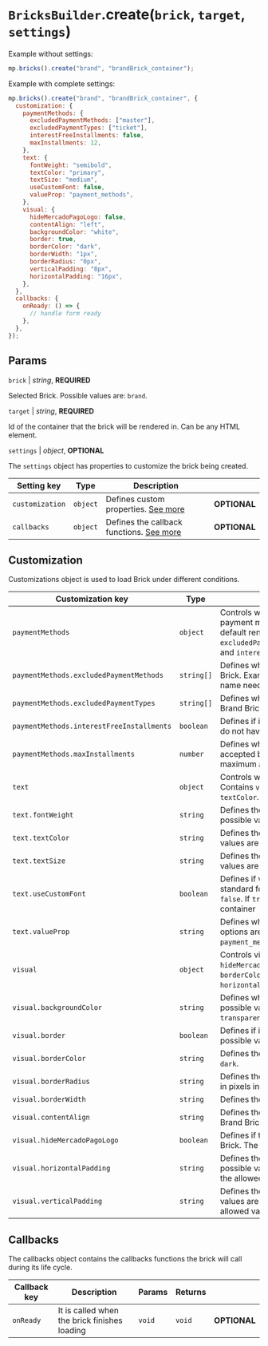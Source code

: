 # `BricksBuilder`.create(`brick`, `target`, `settings`)

Example without settings:

```js
mp.bricks().create("brand", "brandBrick_container");
```

Example with complete settings:

```js
mp.bricks().create("brand", "brandBrick_container", {
  customization: {
    paymentMethods: {
      excludedPaymentMethods: ["master"],
      excludedPaymentTypes: ["ticket"],
      interestFreeInstallments: false,
      maxInstallments: 12,
    },
    text: {
      fontWeight: "semibold",
      textColor: "primary",
      textSize: "medium",
      useCustomFont: false,
      valueProp: "payment_methods",
    },
    visual: {
      hideMercadoPagoLogo: false,
      contentAlign: "left",
      backgroundColor: "white",
      border: true,
      borderColor: "dark",
      borderWidth: "1px",
      borderRadius: "0px",
      verticalPadding: "8px",
      horizontalPadding: "16px",
    },
  },
  callbacks: {
    onReady: () => {
      // handle form ready
    },
  },
});
```

## Params

`brick` | _string_, **REQUIRED**

Selected Brick. Possible values are: `brand`.

`target` | _string_, **REQUIRED**

Id of the container that the brick will be rendered in. Can be any HTML element.

`settings` | _object_, **OPTIONAL**

The `settings` object has properties to customize the brick being created.

| Setting key     | Type     | Description                                            |              |
| --------------- | -------- | ------------------------------------------------------ | ------------ |
| `customization` | `object` | Defines custom properties. [See more](#customization)  | **OPTIONAL** |
| `callbacks`     | `object` | Defines the callback functions. [See more](#callbacks) | **OPTIONAL** |

## Customization

Customizations object is used to load Brick under different conditions.

| Customization key                         | Type       | Description                                                                                                                                                                                                                                            |              |
| ----------------------------------------- | ---------- | ------------------------------------------------------------------------------------------------------------------------------------------------------------------------------------------------------------------------------------------------------ | ------------ |
| `paymentMethods`                          | `object`   | Controls which information about payment methods and payment method types will appear on the Brand Brick - at the default render and modal. Contains `excludedPaymentMethods`,`excludedPaymentTypes`,`maxInstallments` and `interestFreeInstallments`. | **OPTIONAL** |
| `paymentMethods.excludedPaymentMethods`   | `string[]` | Defines which Payment Method will not be shown at Brand Brick. Example: card issuer, as `visa`. The payment method name needs to be lower case.                                                                                                        | **OPTIONAL** |
| `paymentMethods.excludedPaymentTypes`     | `string[]` | Defines which Payment Method Type will not be shown at Brand Brick. The default value is `empty`. Example: `debit_card`.                                                                                                                               | **OPTIONAL** |
| `paymentMethods.interestFreeInstallments` | `boolean`  | Defines if it will be shown that the installments have interest or do not have interest. The possible values are `true` or `false`.                                                                                                                    | **OPTIONAL** |
| `paymentMethods.maxInstallments`          | `number`   | Defines which value will be shown as maximum installments accepted by the seller. If filled, the value starts at `2` and the maximum allowed to show is `12`.                                                                                          | **OPTIONAL** |
| `text`                                    | `object`   | Controls which message will appear on the Brand Brick. Contains `valueProp`, `useCustomFont`, `textSize`, `fontWeight` and `textColor`.                                                                                                                | **OPTIONAL** |
| `text.fontWeight`                         | `string`   | Defines the font weight to the texts at Brand Brick. The possible values are `semi-bold` or `regular`.                                                                                                                                                 | **OPTIONAL** |
| `text.textColor`                          | `string`   | Defines the font color to the texts at Brand Brick. The possible values are `primary`, `secondary` or `inverted`.                                                                                                                                      | **OPTIONAL** |
| `text.textSize`                           | `string`   | Defines the font size to the texts at Brand Brick. The possible values are `extra-small`, `small`, `medium` or `large`.                                                                                                                                | **OPTIONAL** |
| `text.useCustomFont`                      | `boolean`  | Defines if will be used a custom font or if it will adopt the standard font to Brand Brick. The possible values are `true` or `false`. If `true`, brand brick will inherit the font-family from the container                                          | **OPTIONAL** |
| `text.valueProp`                          | `string`   | Defines which message will appear on the Brand Brick. The options are `payment_methods` (which is the default value), `payment_methods_logos`, `installments`,`security` and `credits`.                                                                | **OPTIONAL** |
| `visual`                                  | `object`   | Controls visual aspects for the Brand Brick. Contains `hideMercadoPagoLogo`, `contentAlign`, `backgroundColor`, `border`, `borderColor`, `borderWidth`, `borderRadius`, `verticalPadding` and `horizontalPadding`.                                     | **OPTIONAL** |
| `visual.backgroundColor`                  | `string`   | Defines which will be the background color at Brand Brick. The possible values are `white`, `MPPrimary`, `MPSecondary`, `black` or `transparent`.                                                                                                      | **OPTIONAL** |
| `visual.border`                           | `boolean`  | Defines if it will be shown a border around the banner. The possible values are `true` or `false`.                                                                                                                                                     | **OPTIONAL** |
| `visual.borderColor`                      | `string`   | Defines the border color. The possible values are `light` or `dark`.                                                                                                                                                                                   | **OPTIONAL** |
| `visual.borderRadius`                     | `string`   | Defines the border radius. The possible values are expressed in pixels in the format `Npx`                                                                                                                                         | **OPTIONAL** |
| `visual.borderWidth`                      | `string`   | Defines the border color. The possible values are `1px` or `2px`.                                                                                                                                                                  | **OPTIONAL** |
| `visual.contentAlign`                     | `string`   | Defines the content alignment - text and images - inside de Brand Brick. The possible values are `left`, `center` or `right`.                                                                                                                          | **OPTIONAL** |
| `visual.hideMercadoPagoLogo`              | `boolean`  | Defines if the MercadoPago logos will be shown at Brand Brick. The possible values are `true` or `false`.                                                                                                                                              | **OPTIONAL** |
| `visual.horizontalPadding`                | `string`   | Defines the horizontal padding for the Brand Brick. The possible values are expressed in pixels in the format `Npx` and the allowed values are between `0px` and `40px`.                                                                               | **OPTIONAL** |
| `visual.verticalPadding`                  | `string`   | Defines the vertical padding for the Brand Brick. The possible values are expressed in pixels in the format `Npx` and the allowed values are between `0px` and `40px`.                                                                                 | **OPTIONAL** |

## Callbacks

The callbacks object contains the callbacks functions the brick will call during its life cycle.

| Callback key | Description                                  | Params | Returns |              |
| ------------ | -------------------------------------------- | ------ | ------- | ------------ |
| `onReady`    | It is called when the brick finishes loading | `void` | `void`  | **OPTIONAL** |
